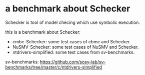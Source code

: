 # a benchmark about Schecker

Schecker is tool of model checing which use symbolic execution.

this is a benchmark about Schecker:
* cmbc-Schecker: some test cases of cbmc and Schecker.
* NuSMV-Schecker: some test cases of NuSMV and Schecker.
* ntdrivers-simplified: some test cases from sv-benchmarks.

sv-benchmarks: https://github.com/sosy-lab/sv-benchmarks/tree/master/c/ntdrivers-simplified